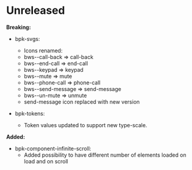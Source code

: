 # Unreleased

**Breaking:**

- bpk-svgs:
  - Icons renamed:
  - bws--call-back => call-back
  - bws--end-call => end-call
  - bws--keypad => keypad
  - bws--mute => mute
  - bws--phone-call => phone-call
  - bws--send-message => send-message
  - bws--un-mute => unmute
  - send-message icon replaced with new version
  
- bpk-tokens:
  - Token values updated to support new type-scale.

**Added:**

- bpk-component-infinite-scroll:
  - Added possibility to have different number of elements loaded on load and on scroll